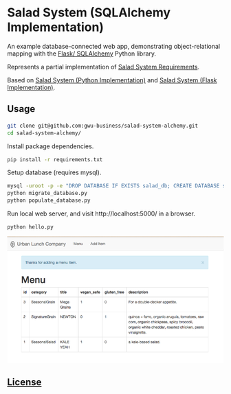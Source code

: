 # Salad System (SQLAlchemy Implementation)

An example database-connected web app,
 demonstrating object-relational mapping with the [Flask/ SQLAlchemy](http://flask-sqlalchemy.pocoo.org/2.1/) Python library.

Represents a partial implementation of [Salad System Requirements](https://github.com/gwu-business/salad-system-requirements).

Based on [Salad System (Python Implementation)](https://github.com/gwu-business/salad-system-py)
 and [Salad System (Flask Implementation)](https://github.com/gwu-business/salad-system-flask).

## Usage

```` sh
git clone git@github.com:gwu-business/salad-system-alchemy.git
cd salad-system-alchemy/
````

Install package dependencies.

```` sh
pip install -r requirements.txt
````

Setup database (requires mysql).

```` sh
mysql -uroot -p -e "DROP DATABASE IF EXISTS salad_db; CREATE DATABASE salad_db;"
python migrate_database.py
python populate_database.py
````

Run local web server, and visit http://localhost:5000/ in a browser.

```` sh
python hello.py
````

![a screenshot depicting a menu page with an alert message at the top which reads: 'thanks for adding a menu item'](static/images/menu-screenshot.png)

## [License](LICENSE)
